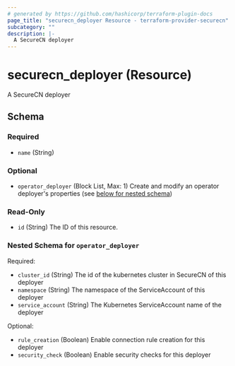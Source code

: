 ```yaml
---
# generated by https://github.com/hashicorp/terraform-plugin-docs
page_title: "securecn_deployer Resource - terraform-provider-securecn"
subcategory: ""
description: |-
  A SecureCN deployer
---
```


# securecn_deployer (Resource)

A SecureCN deployer



<!-- schema generated by tfplugindocs -->
## Schema

### Required

- `name` (String)

### Optional

- `operator_deployer` (Block List, Max: 1) Create and modify an operator deployer's properties (see [below for nested schema](#nestedblock--operator_deployer))

### Read-Only

- `id` (String) The ID of this resource.

<a id="nestedblock--operator_deployer"></a>
### Nested Schema for `operator_deployer`

Required:

- `cluster_id` (String) The id of the kubernetes cluster in SecureCN of this deployer
- `namespace` (String) The namespace of the ServiceAccount of this deployer
- `service_account` (String) The Kubernetes ServiceAccount name of the deployer

Optional:

- `rule_creation` (Boolean) Enable connection rule creation for this deployer
- `security_check` (Boolean) Enable security checks for this deployer
